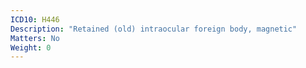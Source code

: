 ```yaml
---
ICD10: H446
Description: "Retained (old) intraocular foreign body, magnetic"
Matters: No
Weight: 0
---
```

